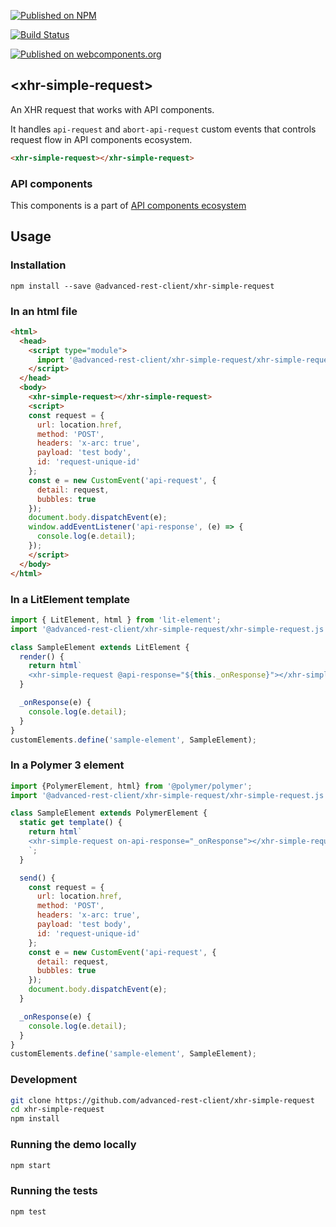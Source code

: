 [![Published on NPM](https://img.shields.io/npm/v/@advanced-rest-client/xhr-simple-request.svg)](https://www.npmjs.com/package/@advanced-rest-client/xhr-simple-request)

[![Build Status](https://travis-ci.org/advanced-rest-client/xhr-simple-request.svg?branch=stage)](https://travis-ci.org/advanced-rest-client/xhr-simple-request)

[![Published on webcomponents.org](https://img.shields.io/badge/webcomponents.org-published-blue.svg)](https://www.webcomponents.org/element/advanced-rest-client/xhr-simple-request)

## &lt;xhr-simple-request&gt;

An XHR request that works with API components.

It handles `api-request` and `abort-api-request` custom events that controls request flow in API components ecosystem.


```html
<xhr-simple-request></xhr-simple-request>
```

### API components

This components is a part of [API components ecosystem](https://elements.advancedrestclient.com/)

## Usage

### Installation
```
npm install --save @advanced-rest-client/xhr-simple-request
```

### In an html file

```html
<html>
  <head>
    <script type="module">
      import '@advanced-rest-client/xhr-simple-request/xhr-simple-request.js';
    </script>
  </head>
  <body>
    <xhr-simple-request></xhr-simple-request>
    <script>
    const request = {
      url: location.href,
      method: 'POST',
      headers: 'x-arc: true',
      payload: 'test body',
      id: 'request-unique-id'
    };
    const e = new CustomEvent('api-request', {
      detail: request,
      bubbles: true
    });
    document.body.dispatchEvent(e);
    window.addEventListener('api-response', (e) => {
      console.log(e.detail);
    });
    </script>
  </body>
</html>
```

### In a LitElement template

```js
import { LitElement, html } from 'lit-element';
import '@advanced-rest-client/xhr-simple-request/xhr-simple-request.js';

class SampleElement extends LitElement {
  render() {
    return html`
    <xhr-simple-request @api-response="${this._onResponse}"></xhr-simple-request>`;
  }

  _onResponse(e) {
    console.log(e.detail);
  }
}
customElements.define('sample-element', SampleElement);
```

### In a Polymer 3 element

```js
import {PolymerElement, html} from '@polymer/polymer';
import '@advanced-rest-client/xhr-simple-request/xhr-simple-request.js';

class SampleElement extends PolymerElement {
  static get template() {
    return html`
    <xhr-simple-request on-api-response="_onResponse"></xhr-simple-request>
    `;
  }

  send() {
    const request = {
      url: location.href,
      method: 'POST',
      headers: 'x-arc: true',
      payload: 'test body',
      id: 'request-unique-id'
    };
    const e = new CustomEvent('api-request', {
      detail: request,
      bubbles: true
    });
    document.body.dispatchEvent(e);
  }

  _onResponse(e) {
    console.log(e.detail);
  }
}
customElements.define('sample-element', SampleElement);
```

### Development

```sh
git clone https://github.com/advanced-rest-client/xhr-simple-request
cd xhr-simple-request
npm install
```

### Running the demo locally

```sh
npm start
```

### Running the tests

```sh
npm test
```
